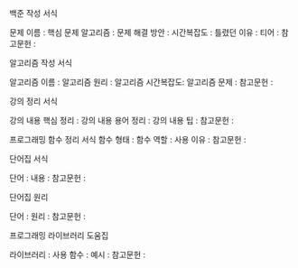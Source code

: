 백준 작성 서식

문제 이름 :
핵심 문제 알고리즘 : 
문제 해결 방안 :
시간복잡도 : 
틀렸던 이유 : 
티어 : 
참고문헌 : 

알고리즘 작성 서식

알고리즘 이름 :
알고리즘 원리 : 
알고리즘 시간복잡도:
알고리즘 문제 : 
참고문헌 : 

강의 정리 서식

강의 내용 핵심 정리 :
강의 내용 용어 정리 : 
강의 내용 팁 : 
참고문헌 : 

프로그래밍 함수 정리 서식
함수 형태 : 
함수 역할 : 
사용 이유 : 
참고문헌 : 

단어집 서식

단어 :
내용 : 
참고문헌 : 

단어집 원리

단어 : 
원리 :
참고문헌 : 

프로그래밍 라이브러리 도움집

라이브러리 : 
사용 함수 : 
예시 : 
참고문헌 : 